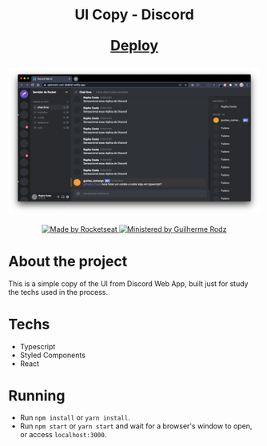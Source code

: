 <h1 align="center">
  UI Copy - Discord
  <p><a href="https://optimistic-cori-0b855f.netlify.app/">Deploy</a></p>
</h1>

<h4 align="center">
  <img src="./Github-assets/Discord-UI-Clone.png"/>
</h4>
<p align="center">
  <a href="http://rocketseat.com.br">
    <img alt="Made by Rocketseat" src="https://img.shields.io/badge/Made%20by-Rocketseat-blueviolet"/>
  </a>
  <a href="https://github.com/guilhermerodz">
    <img alt="Ministered by Guilherme Rodz" src="https://img.shields.io/badge/Ministered%20by-Guilherme%20Rodz-blueviolet"/>
  </a>
</p>

# About the project

<p>
  This is a simple copy of the UI from Discord Web App, built just for study the techs used in the process.
</p>

# Techs

- Typescript
- Styled Components
- React

# Running

- Run `npm install` or `yarn install`.
- Run `npm start` or `yarn start` and wait for a browser's window to open, or access `localhost:3000`.